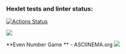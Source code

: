 ### Hexlet tests and linter status:
[![Actions Status](https://github.com/lisa000s/java-project-lvl1/workflows/hexlet-check/badge.svg)](https://github.com/lisa000s/java-project-lvl1/actions)

<a href="https://codeclimate.com/github/codeclimate/codeclimate/maintainability"><img src="https://api.codeclimate.com/v1/badges/a99a88d28ad37a79dbf6/maintainability" /></a>

**Even Number Game ** - ASCIINEMA.org
<a href="https://asciinema.org/a/v6Yx9xkUosDqWJvS6ZDzYX2JJ" target="_blank"><img src="https://asciinema.org/a/v6Yx9xkUosDqWJvS6ZDzYX2JJ.svg" /></a>

